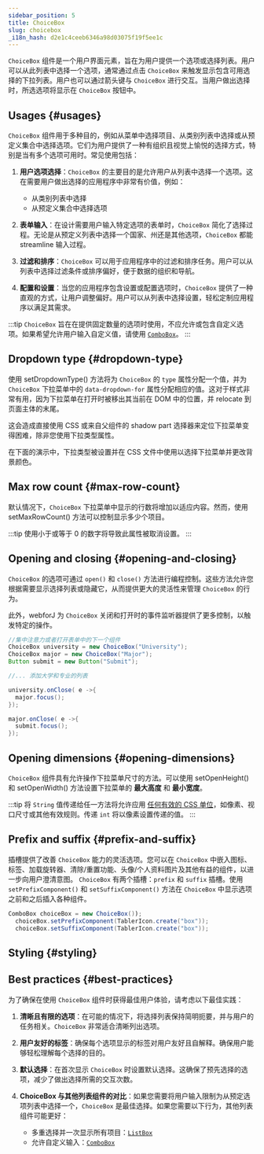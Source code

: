 ```yaml
---
sidebar_position: 5
title: ChoiceBox
slug: choicebox
_i18n_hash: d2e1c4ceeb6346a98d03075f19f5ee1c
---
```

<DocChip chip='shadow' />
<DocChip chip='name' label="dwc-choicebox" />
<DocChip chip='since' label='23.05' />
<JavadocLink type="foundation" location="com/webforj/component/list/ChoiceBox" top='true'/>

<ParentLink parent="List" />

`ChoiceBox` 组件是一个用户界面元素，旨在为用户提供一个选项或选择列表。用户可以从此列表中选择一个选项，通常通过点击 `ChoiceBox` 来触发显示包含可用选择的下拉列表。用户也可以通过箭头键与 `ChoiceBox` 进行交互。当用户做出选择时，所选选项将显示在 `ChoiceBox` 按钮中。

## Usages {#usages}
`ChoiceBox` 组件用于多种目的，例如从菜单中选择项目、从类别列表中选择或从预定义集合中选择选项。它们为用户提供了一种有组织且视觉上愉悦的选择方式，特别是当有多个选项可用时。常见使用包括：

1. **用户选项选择**：`ChoiceBox` 的主要目的是允许用户从列表中选择一个选项。这在需要用户做出选择的应用程序中非常有价值，例如：
    - 从类别列表中选择
    - 从预定义集合中选择选项

2. **表单输入**：在设计需要用户输入特定选项的表单时，`ChoiceBox` 简化了选择过程。无论是从预定义列表中选择一个国家、州还是其他选项，`ChoiceBox` 都能 streamline 输入过程。

3. **过滤和排序**：`ChoiceBox` 可以用于应用程序中的过滤和排序任务。用户可以从列表中选择过滤条件或排序偏好，便于数据的组织和导航。

4. **配置和设置**：当您的应用程序包含设置或配置选项时，`ChoiceBox` 提供了一种直观的方式，让用户调整偏好。用户可以从列表中选择设置，轻松定制应用程序以满足其需求。

:::tip
`ChoiceBox` 旨在在提供固定数量的选项时使用，不应允许或包含自定义选项。如果希望允许用户输入自定义值，请使用 [`ComboBox`](./combo-box.md)。
:::

## Dropdown type {#dropdown-type}

使用 <JavadocLink type="foundation" location="com/webforj/component/list/DwcSelectDropdown" code='true' suffix='#setDropdownType(java.lang.String)'>setDropdownType()</JavadocLink> 方法将为 `ChoiceBox` 的 `type` 属性分配一个值，并为 `ChoiceBox` 下拉菜单中的 `data-dropdown-for` 属性分配相应的值。这对于样式非常有用，因为下拉菜单在打开时被移出其当前在 DOM 中的位置，并 relocate 到页面主体的末尾。

这会造成直接使用 CSS 或来自父组件的 shadow part 选择器来定位下拉菜单变得困难，除非您使用下拉类型属性。

在下面的演示中，下拉类型被设置并在 CSS 文件中使用以选择下拉菜单并更改背景颜色。

<ComponentDemo 
path='/webforj/choiceboxdropdowntype?' 
javaE='https://raw.githubusercontent.com/webforj/webforj-documentation/refs/heads/main/src/main/java/com/webforj/samples/views/lists/choicebox/ChoiceboxDropdownTypeView.java'
cssURL='/css/lists/combobox/comboBoxDropDownType.css'
height='250px'
/>

## Max row count {#max-row-count}

默认情况下，`ChoiceBox` 下拉菜单中显示的行数将增加以适应内容。然而，使用 <JavadocLink type="foundation" location="com/webforj/component/list/DwcSelectDropdown" code='true' suffix='#setMaxRowCount(int)'>setMaxRowCount()</JavadocLink> 方法可以控制显示多少个项目。

:::tip
使用小于或等于 0 的数字将导致此属性被取消设置。
:::

<ComponentDemo 
path='/webforj/choiceboxmaxrow?' 
javaE='https://raw.githubusercontent.com/webforj/webforj-documentation/refs/heads/main/src/main/java/com/webforj/samples/views/lists/choicebox/ChoiceboxMaxRowView.java'
height='450px'
/>

## Opening and closing {#opening-and-closing}

`ChoiceBox` 的选项可通过 `open()` 和 `close()` 方法进行编程控制。这些方法允许您根据需要显示选择列表或隐藏它，从而提供更大的灵活性来管理 `ChoiceBox` 的行为。

此外，webforJ 为 `ChoiceBox` 关闭和打开时的事件监听器提供了更多控制，以触发特定的操作。

```Java
//集中注意力或者打开表单中的下一个组件
ChoiceBox university = new ChoiceBox("University");
ChoiceBox major = new ChoiceBox("Major");
Button submit = new Button("Submit");

//... 添加大学和专业的列表

university.onClose( e ->{
  major.focus();
});

major.onClose( e ->{
  submit.focus();
});
```

## Opening dimensions {#opening-dimensions}

`ChoiceBox` 组件具有允许操作下拉菜单尺寸的方法。可以使用 <JavadocLink type="foundation" location="com/webforj/component/list/DwcSelectDropdown" code='true' suffix='#setOpenHeight(int)'>setOpenHeight()</JavadocLink> 和 <JavadocLink type="foundation" location="com/webforj/component/list/DwcSelectDropdown" code='true' suffix='#setOpenWidth(int)'>setOpenWidth()</JavadocLink> 方法设置下拉菜单的 **最大高度** 和 **最小宽度**。

:::tip
将 `String` 值传递给任一方法将允许应用 [任何有效的 CSS 单位](https://developer.mozilla.org/en-US/docs/Learn/CSS/Building_blocks/Values_and_units)，如像素、视口尺寸或其他有效规则。传递 `int` 将以像素设置传递的值。
:::

## Prefix and suffix {#prefix-and-suffix}

插槽提供了改善 `ChoiceBox` 能力的灵活选项。您可以在 `ChoiceBox` 中嵌入图标、标签、加载旋转器、清除/重置功能、头像/个人资料图片及其他有益的组件，以进一步向用户澄清意图。
`ChoiceBox` 有两个插槽：`prefix` 和 `suffix` 插槽。使用 `setPrefixComponent()` 和 `setSuffixComponent()` 方法在 `ChoiceBox` 中显示选项之前和之后插入各种组件。

```java
ComboBox choiceBox = new ChoiceBox());
  choiceBox.setPrefixComponent(TablerIcon.create("box"));
  choiceBox.setSuffixComponent(TablerIcon.create("box"));
```

## Styling {#styling}

<TableBuilder name="ChoiceBox" />

## Best practices {#best-practices}

为了确保在使用 `ChoiceBox` 组件时获得最佳用户体验，请考虑以下最佳实践：

1. **清晰且有限的选项**：在可能的情况下，将选择列表保持简明扼要，并与用户的任务相关。`ChoiceBox` 非常适合清晰列出选项。

2. **用户友好的标签**：确保每个选项显示的标签对用户友好且自解释。确保用户能够轻松理解每个选择的目的。

3. **默认选择**：在首次显示 `ChoiceBox` 时设置默认选择。这确保了预先选择的选项，减少了做出选择所需的交互次数。

4. **ChoiceBox 与其他列表组件的对比**：如果您需要将用户输入限制为从预定选项列表中选择一个，`ChoiceBox` 是最佳选择。如果您需要以下行为，其他列表组件可能更好：
    - 多重选择并一次显示所有项目：[`ListBox`](./list-box.md)
    - 允许自定义输入：[`ComboBox`](./combo-box.md)
